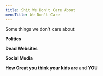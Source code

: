 ```yaml
---
title: Shit We Don't Care About
menuTitle: We Don't Care
---
```


Some things we don't care about:

**Politics**

**Dead Websites**

**Social Media**

**How Great you think your kids are**
and
**YOU**
